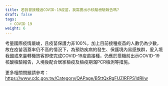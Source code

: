 ```yaml
---
title: 若我曾接種過COVID-19疫苗，我需要出示核酸檢驗報告嗎?
draft: false
tags:
  - COVID 19
weight: 6
---
```

考量國際疫情嚴峻，且疫苗保護力非100%，加上目前接種疫苗的人數仍為少數，故在疫苗涵蓋率仍不高的情況下，為預防疾病的發生、保護境內易感族群，爰入境我國或來臺轉機旅客即使完成COVID-19疫苗接種，仍應於搭機前出示COVID-19核酸檢驗報告，入境後配合居家檢疫及檢疫期滿PCR檢測等措施。

更多相關問題請參考：<https://www.cdc.gov.tw/Category/QAPage/B5ttQxRgFUZlRFPS1dRliw>